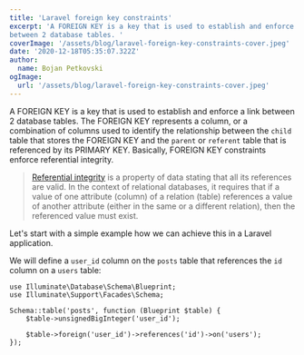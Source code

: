 ```yaml
---
title: 'Laravel foreign key constraints'
excerpt: 'A FOREIGN KEY is a key that is used to establish and enforce a link
between 2 database tables. '
coverImage: '/assets/blog/laravel-foreign-key-constraints-cover.jpeg'
date: '2020-12-18T05:35:07.322Z'
author:
  name: Bojan Petkovski
ogImage:
  url: '/assets/blog/laravel-foreign-key-constraints-cover.jpeg'
---
```


A FOREIGN KEY is a key that is used to establish and enforce a link
between 2 database tables. 
The FOREIGN KEY represents a column, or a combination of columns used
to identify the relationship between the `child` table that stores the
FOREIGN KEY and the `parent` or `referent` table that is referenced 
by its PRIMARY KEY. Basically, FOREIGN KEY constraints enforce referential integrity.

> <a href="https://en.wikipedia.org/wiki/Referential_integrity" target="_blank" rel="noopener">Referential integrity</a> 
> is a property of data stating that all its 
> references are valid. In the context of relational databases, 
> it requires that if a value of one attribute (column) of a 
> relation (table) references a value of another attribute 
> (either in the same or a different relation), then the referenced value must exist.

Let's start with a simple example how we can achieve this in a Laravel application.

We will define a `user_id` column on the `posts` table that references the `id` column on a `users` table:

```php[class="line-numbers"]
use Illuminate\Database\Schema\Blueprint;
use Illuminate\Support\Facades\Schema;

Schema::table('posts', function (Blueprint $table) {
    $table->unsignedBigInteger('user_id');

    $table->foreign('user_id')->references('id')->on('users');
});
```
